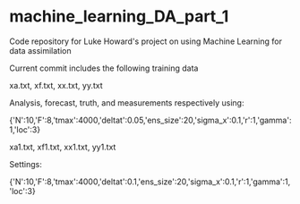 # machine_learning_DA_part_1
Code repository for Luke Howard's project on using Machine Learning for data assimilation

Current commit includes the following training data

xa.txt, xf.txt, xx.txt, yy.txt

Analysis, forecast, truth, and measurements respectively using:

{'N':10,'F':8,'tmax':4000,'deltat':0.05,'ens_size':20,'sigma_x':0.1,'r':1,'gamma':1,'loc':3}

xa1.txt, xf1.txt, xx1.txt, yy1.txt

Settings:

{'N':10,'F':8,'tmax':4000,'deltat':0.1,'ens_size':20,'sigma_x':0.1,'r':1,'gamma':1,'loc':3}
